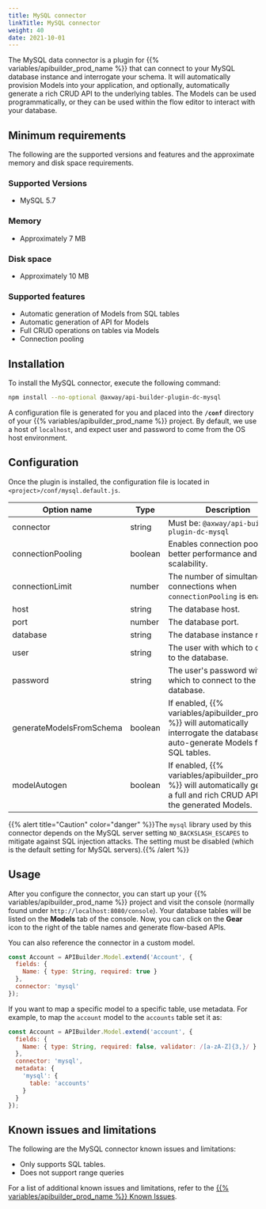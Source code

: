 ```yaml
---
title: MySQL connector
linkTitle: MySQL connector
weight: 40
date: 2021-10-01
---
```


The MySQL data connector is a plugin for {{% variables/apibuilder_prod_name %}} that can connect to your MySQL database instance and interrogate your schema. It will automatically provision Models into your application, and optionally, automatically generate a rich CRUD API to the underlying tables. The Models can be used programmatically, or they can be used within the flow editor to interact with your database.

## Minimum requirements

The following are the supported versions and features and the approximate memory and disk space requirements.

### Supported Versions

* MySQL 5.7

### Memory

* Approximately 7 MB

### Disk space

* Approximately 10 MB

### Supported features

* Automatic generation of Models from SQL tables
* Automatic generation of API for Models
* Full CRUD operations on tables via Models
* Connection pooling

## Installation

To install the MySQL connector, execute the following command:

```bash
npm install --no-optional @axway/api-builder-plugin-dc-mysql
```

A configuration file is generated for you and placed into the **`/conf`** directory of your {{% variables/apibuilder_prod_name %}} project. By default, we use a host of `localhost`, and expect user and password to come from the OS host environment.

## Configuration

Once the plugin is installed, the configuration file is located in `<project>/conf/mysql.default.js`.

| Option name | Type | Description |
| --- | --- | --- |
| connector | string | Must be: `@axway/api-builder-plugin-dc-mysql` |
| connectionPooling | boolean | Enables connection pooling for better performance and scalability. |
| connectionLimit | number | The number of simultaneous connections when `connectionPooling` is enabled. |
| host | string | The database host. |
| port | number | The database port. |
| database | string | The database instance name. |
| user | string | The user with which to connect to the database. |
| password | string | The user's password with which to connect to the database. |
| generateModelsFromSchema | boolean | If enabled, {{% variables/apibuilder_prod_name %}} will automatically interrogate the database and auto-generate Models from SQL tables. |
| modelAutogen | boolean | If enabled, {{% variables/apibuilder_prod_name %}} will automatically generate a full and rich CRUD API from the generated Models. |

{{% alert title="Caution" color="danger" %}}The `mysql` library used by this connector depends on the MySQL server setting `NO_BACKSLASH_ESCAPES` to mitigate against SQL injection attacks. The setting must be disabled (which is the default setting for MySQL servers).{{% /alert %}}

## Usage

After you configure the connector, you can start up your {{% variables/apibuilder_prod_name %}} project and visit the console (normally found under `http://localhost:8080/console`). Your database tables will be listed on the **Models** tab of the console. Now, you can click on the **Gear** icon to the right of the table names and generate flow-based APIs.

You can also reference the connector in a custom model.

```javascript
const Account = APIBuilder.Model.extend('Account', {
  fields: {
    Name: { type: String, required: true }
  },
  connector: 'mysql'
});
```

If you want to map a specific model to a specific table, use metadata. For example, to map the `account` model to the `accounts` table set it as:

```javascript
const Account = APIBuilder.Model.extend('account', {
  fields: {
    Name: { type: String, required: false, validator: /[a-zA-Z]{3,}/ }
  },
  connector: 'mysql',
  metadata: {
    'mysql': {
      table: 'accounts'
    }
  }
});
```

## Known issues and limitations

The following are the MySQL connector known issues and limitations:

* Only supports SQL tables.
* Does not support range queries

For a list of additional known issues and limitations, refer to the [{{% variables/apibuilder_prod_name %}} Known Issues](/docs/known_issues/).
